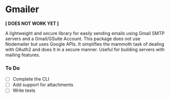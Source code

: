 # Gmailer
**[ DOES NOT WORK YET ]**

A lightweight and secure library for easily sending emails using Gmail SMTP servers and a Gmail/GSuite Account. This package does not use Nodemailer but uses Google APIs. It simplifies the mammoth task of dealing with OAuth2 and does it in a secure manner. Useful for building servers with mailing features.

### To Do
- [ ] Complete the CLI
- [ ] Add support for attachments
- [ ] Write tests